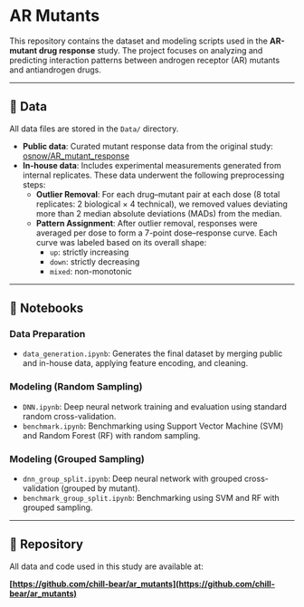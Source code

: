 # AR Mutants

This repository contains the dataset and modeling scripts used in the **AR-mutant drug response** study. The project focuses on analyzing and predicting interaction patterns between androgen receptor (AR) mutants and antiandrogen drugs.

---

## 📁 Data

All data files are stored in the `Data/` directory.

- **Public data**: Curated mutant response data from the original study: [osnow/AR_mutant_response](https://github.com/osnow/AR_mutant_response)
- **In-house data**: Includes experimental measurements generated from internal replicates. These data underwent the following preprocessing steps:
  - **Outlier Removal**: For each drug–mutant pair at each dose (8 total replicates: 2 biological × 4 technical), we removed values deviating more than 2 median absolute deviations (MADs) from the median.
  - **Pattern Assignment**: After outlier removal, responses were averaged per dose to form a 7-point dose–response curve. Each curve was labeled based on its overall shape:
    - `up`: strictly increasing
    - `down`: strictly decreasing
    - `mixed`: non-monotonic

---

## 📓 Notebooks

### Data Preparation
- `data_generation.ipynb`: Generates the final dataset by merging public and in-house data, applying feature encoding, and cleaning.

### Modeling (Random Sampling)
- `DNN.ipynb`: Deep neural network training and evaluation using standard random cross-validation.
- `benchmark.ipynb`: Benchmarking using Support Vector Machine (SVM) and Random Forest (RF) with random sampling.

### Modeling (Grouped Sampling)
- `dnn_group_split.ipynb`: Deep neural network with grouped cross-validation (grouped by mutant).
- `benchmark_group_split.ipynb`: Benchmarking using SVM and RF with grouped sampling.

---

## 🔗 Repository

All data and code used in this study are available at:

**[https://github.com/chill-bear/ar_mutants](https://github.com/chill-bear/ar_mutants)**
